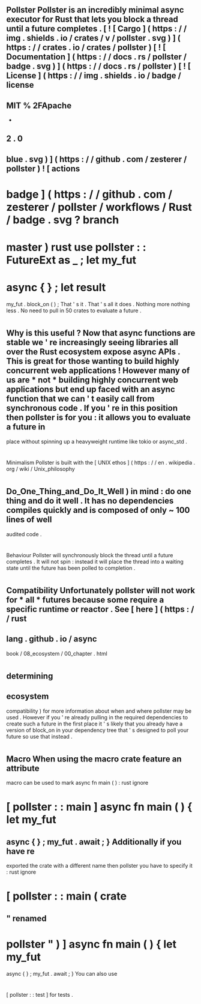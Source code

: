 #
Pollster
Pollster
is
an
incredibly
minimal
async
executor
for
Rust
that
lets
you
block
a
thread
until
a
future
completes
.
[
!
[
Cargo
]
(
https
:
/
/
img
.
shields
.
io
/
crates
/
v
/
pollster
.
svg
)
]
(
https
:
/
/
crates
.
io
/
crates
/
pollster
)
[
!
[
Documentation
]
(
https
:
/
/
docs
.
rs
/
pollster
/
badge
.
svg
)
]
(
https
:
/
/
docs
.
rs
/
pollster
)
[
!
[
License
]
(
https
:
/
/
img
.
shields
.
io
/
badge
/
license
-
MIT
%
2FApache
-
-
2
.
0
-
blue
.
svg
)
]
(
https
:
/
/
github
.
com
/
zesterer
/
pollster
)
!
[
actions
-
badge
]
(
https
:
/
/
github
.
com
/
zesterer
/
pollster
/
workflows
/
Rust
/
badge
.
svg
?
branch
=
master
)
rust
use
pollster
:
:
FutureExt
as
_
;
let
my_fut
=
async
{
}
;
let
result
=
my_fut
.
block_on
(
)
;
That
'
s
it
.
That
'
s
all
it
does
.
Nothing
more
nothing
less
.
No
need
to
pull
in
50
crates
to
evaluate
a
future
.
#
#
Why
is
this
useful
?
Now
that
async
functions
are
stable
we
'
re
increasingly
seeing
libraries
all
over
the
Rust
ecosystem
expose
async
APIs
.
This
is
great
for
those
wanting
to
build
highly
concurrent
web
applications
!
However
many
of
us
are
*
not
*
building
highly
concurrent
web
applications
but
end
up
faced
with
an
async
function
that
we
can
'
t
easily
call
from
synchronous
code
.
If
you
'
re
in
this
position
then
pollster
is
for
you
:
it
allows
you
to
evaluate
a
future
in
-
place
without
spinning
up
a
heavyweight
runtime
like
tokio
or
async_std
.
#
#
Minimalism
Pollster
is
built
with
the
[
UNIX
ethos
]
(
https
:
/
/
en
.
wikipedia
.
org
/
wiki
/
Unix_philosophy
#
Do_One_Thing_and_Do_It_Well
)
in
mind
:
do
one
thing
and
do
it
well
.
It
has
no
dependencies
compiles
quickly
and
is
composed
of
only
~
100
lines
of
well
-
audited
code
.
#
#
Behaviour
Pollster
will
synchronously
block
the
thread
until
a
future
completes
.
It
will
not
spin
:
instead
it
will
place
the
thread
into
a
waiting
state
until
the
future
has
been
polled
to
completion
.
#
#
Compatibility
Unfortunately
pollster
will
not
work
for
*
all
*
futures
because
some
require
a
specific
runtime
or
reactor
.
See
[
here
]
(
https
:
/
/
rust
-
lang
.
github
.
io
/
async
-
book
/
08_ecosystem
/
00_chapter
.
html
#
determining
-
ecosystem
-
compatibility
)
for
more
information
about
when
and
where
pollster
may
be
used
.
However
if
you
'
re
already
pulling
in
the
required
dependencies
to
create
such
a
future
in
the
first
place
it
'
s
likely
that
you
already
have
a
version
of
block_on
in
your
dependency
tree
that
'
s
designed
to
poll
your
future
so
use
that
instead
.
#
#
Macro
When
using
the
macro
crate
feature
an
attribute
-
macro
can
be
used
to
mark
async
fn
main
(
)
:
rust
ignore
#
[
pollster
:
:
main
]
async
fn
main
(
)
{
let
my_fut
=
async
{
}
;
my_fut
.
await
;
}
Additionally
if
you
have
re
-
exported
the
crate
with
a
different
name
then
pollster
you
have
to
specify
it
:
rust
ignore
#
[
pollster
:
:
main
(
crate
=
"
renamed
-
pollster
"
)
]
async
fn
main
(
)
{
let
my_fut
=
async
{
}
;
my_fut
.
await
;
}
You
can
also
use
#
[
pollster
:
:
test
]
for
tests
.
